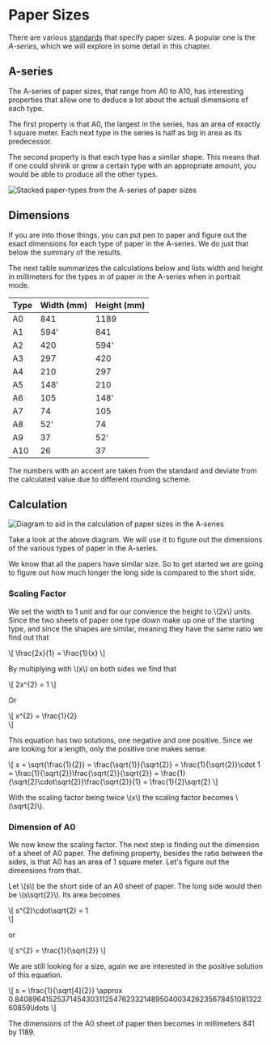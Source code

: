# Paper Sizes
There are various [standards][wikipedia:paper_sizes] that specify paper sizes. A popular one is the _A-series_, which we will explore in some detail in this chapter.

## A-series
The A-series of paper sizes, that range from A0 to A10, has interesting properties that allow one to deduce a lot about the actual dimensions of each type.

The first property is that A0, the largest in the series, has an area of exactly 1 square meter. Each next type in the series is half as big in area as its predecessor.

The second property is that each type has a similar shape. This means that if one could shrink or grow a certain type with an appropriate amount, you would be able to produce all the other types.

![Stacked paper-types from the A-series of paper sizes](../image/generated/A-series.stacked.png)

## Dimensions
If you are into those things, you can put pen to paper and figure out the exact dimensions for each type of paper in the A-series. We do just that below the summary of the results.

The next table summarizes the calculations below and lists width and height in millimeters for the types in of paper in the A-series when in portrait mode.

| Type | Width (mm)  | Height (mm) |
|------|-------------|-------------|
| A0   | 841         | 1189        |
| A1   | 594'        | 841         |
| A2   | 420         | 594'        |
| A3   | 297         | 420         |
| A4   | 210         | 297         |
| A5   | 148'        | 210         |
| A6   | 105         | 148'        |
| A7   | 74          | 105         |
| A8   | 52'         | 74          |
| A9   | 37          | 52'         |
| A10  | 26          | 37          |

The numbers with an accent are taken from the standard and deviate from the calculated value due to different rounding scheme.

## Calculation

![Diagram to aid in the calculation of paper sizes in the A-series](../image/generated/A-series.calculation.png)

Take a look at the above diagram. We will use it to figure out the dimensions of the various types of paper in the A-series.

We know that all the papers have similar size. So to get started we are going to figure out how much longer the long side is compared to the short side.

### Scaling Factor
We set the width to 1 unit and for our convience the height to \\(2x\\) units. Since the two sheets of paper one type down make up one of the starting type, and since the shapes are similar, meaning they have the same ratio we find out that

\\[
\frac{2x}{1} = \frac{1}{x}
\\]

By multiplying with \\(x\\) on both sides we find that

\\[
2x^{2} = 1
\\]

Or

\\[
x^{2} = \frac{1}{2}  
\\]

This equation has two solutions, one negative and one positive. Since we are looking for a length, only the positive one makes sense.

\\[
x = \sqrt{\frac{1}{2}} = \frac{\sqrt{1}}{\sqrt{2}} = \frac{1}{\sqrt{2}}\cdot 1 = \frac{1}{\sqrt{2}}\frac{\sqrt{2}}{\sqrt{2}} = \frac{1}{\sqrt{2}\cdot\sqrt{2}}\frac{\sqrt{2}}{1} = \frac{1}{2}\sqrt{2}
\\]

With the scaling factor being twice \\(x\\) the scaling factor becomes \\(\sqrt{2}\\).

### Dimension of A0
We now know the scaling factor. The next step is finding out the dimension of a sheet of A0 paper. The defining property, besides the ratio between the sides, is that A0 has an area of 1 square meter. Let's figure out the dimensions from that.

Let \\(s\\) be the short side of an A0 sheet of paper. The long side would then be \\(s\sqrt{2}\\). Its area becomes

\\[
s^{2}\cdot\sqrt{2} = 1   
\\]

or

\\[
s^{2} = \frac{1}{\sqrt{2}}
\\]

We are still looking for a size, again we are interested in the positive solution of this equation.

\\[
s = \frac{1}{\sqrt[4]{2}} \approx 0.8408964152537145430311254762332148950400342623567845108132260859\ldots
\\]

The dimensions of the A0 sheet of paper then becomes in millimeters 841 by 1189.

[wikipedia:paper_sizes]: https://en.wikipedia.org/wiki/Paper_size
